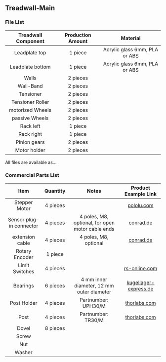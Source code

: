 ## Treadwall-Main
### File List
| Treadwall Component | Production Amount | Material |
| :---: | :---: | :---: |
| Leadplate top | 1 piece | Acrylic glass 6mm, PLA or ABS |
| Leadplate bottom | 1 piece | Acrylic glass 6mm, PLA or ABS |
| Walls | 2 pieces |  |
| Wall-Band | 2 pieces |  |
| Tensioner | 2 pieces |  |
| Tensioner Roller | 2 pieces |  |
| motorized Wheels | 2 pieces |  |
| passive Wheels | 2 pieces |  |
| Rack left | 1 piece |  |
| Rack right | 1 piece |  |
| Pinion gears | 2 pieces |  |
| Motor holder | 2 pieces |  |

All files are available as...

### Commercial Parts List
| Item | Quantity | Notes | Product Example Link |
| :---: | :---: | :---: | :---: |
| Stepper Motor | 4 pieces |  | [pololu.com](https://www.pololu.com/product/1204) |
| Sensor plug-in connector | 4 pieces | 4 poles, M8, optional, for open motor cable ends | [conrad.de](https://www.conrad.de/de/p/phoenix-contact-1441037-sensor-aktor-steckverbinder-unkonfektioniert-m8-stecker-gerade-polzahl-4-1-st-589885.html?refresh=true) |
| extension cable | 4 pieces | 4 poles, M8, optional | [conrad.de](https://www.conrad.de/de/p/bkl-electronic-2700038-sensor-aktor-verlaengerungsleitung-m8-stecker-gerade-auf-kupplung-gerade-2-m-polzahl-4-1-st-2807268.html) |
| Rotary Encoder | 1 piece |  |  |
| Limit Switches | 4 pieces |  | [rs-online.com](https://de.rs-online.com/web/p/mikroschalter/6821500) |
| Bearings | 6 pieces | 4 mm inner diameter, 12 mm outer diameter | [kugellager-express.de](https://www.kugellager-express.de/miniatur-kugellager-604-zz-4x12x4-mm) |
| Post Holder | 4 pieces | Partnumber: UPH30/M | [thorlabs.com](https://www.thorlabs.com/newgrouppage9.cfm?objectgroup_id=1982) |
| Post | 4 pieces | Partnumber: TR30/M | [thorlabs.com](https://www.thorlabs.com/newgrouppage9.cfm?objectgroup_id=1266) |
| Dovel | 8 pieces |  |  |
| Screw |  |  |  |
| Nut |  |  |  |
| Washer |  |  |  |
